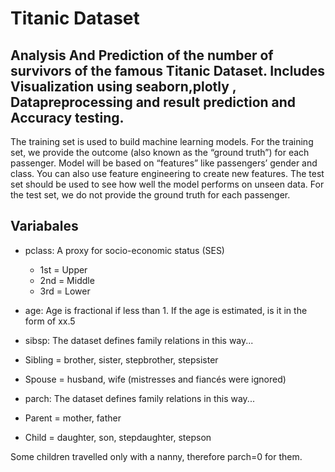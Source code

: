 # Titanic Dataset
## Analysis And Prediction of the number of survivors of the famous Titanic Dataset. Includes Visualization using seaborn,plotly , Datapreprocessing and result prediction and Accuracy testing.

The training set is used to build  machine learning models. For the training set, we provide the outcome (also known as the “ground truth”) for each passenger. Model will be based on “features” like passengers’ gender and class. You can also use feature engineering to create new features.
The test set should be used to see how well the model performs on unseen data. For the test set, we do not provide the ground truth for each passenger. 

## Variabales 
- pclass: A proxy for socio-economic status (SES)
  - 1st = Upper
  - 2nd = Middle
  - 3rd = Lower

- age: Age is fractional if less than 1. If the age is estimated, is it in the form of xx.5

- sibsp: The dataset defines family relations in this way...
- Sibling = brother, sister, stepbrother, stepsister
- Spouse = husband, wife (mistresses and fiancés were ignored)

- parch: The dataset defines family relations in this way...
- Parent = mother, father
- Child = daughter, son, stepdaughter, stepson

Some children travelled only with a nanny, therefore parch=0 for them.
